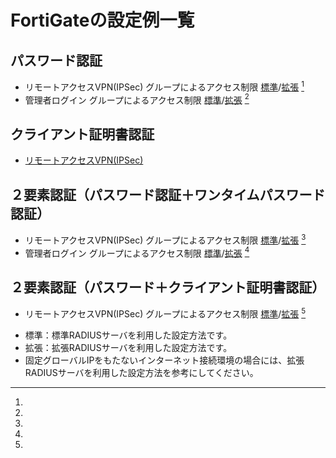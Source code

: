 # FortiGateの設定例一覧
## パスワード認証
* リモートアクセスVPN(IPSec) グループによるアクセス制限 [標準](vpn-group-password_new2.md)/[拡張](vpn-group-password_new2-adv.md) [^1]
* 管理者ログイン グループによるアクセス制限 [標準](adminlogin-group-password_new2.md)/[拡張](adminlogin-group-password_new2-adv.md) [^1]

## クライアント証明書認証
* [リモートアクセスVPN(IPSec)](vpn-cert.md)

## ２要素認証（パスワード認証＋ワンタイムパスワード認証）
* リモートアクセスVPN(IPSec) グループによるアクセス制限 [標準](vpn-group-otp_new2.md)/[拡張](vpn-group-otp_new2-adv.md) [^1]
* 管理者ログイン グループによるアクセス制限 [標準](adminlogin-group-otp_new2.md)/[拡張](adminlogin-group-otp_new2-adv.md) [^1]

## ２要素認証（パスワード＋クライアント証明書認証）
* リモートアクセスVPN(IPSec) グループによるアクセス制限 [標準](vpn-group-password-cert.md)/[拡張](vpn-group-password-cert-adv.md) [^1]

[^1]:
  * 標準：標準RADIUSサーバを利用した設定方法です。
  * 拡張：拡張RADIUSサーバを利用した設定方法です。
  * 固定グローバルIPをもたないインターネット接続環境の場合には、拡張RADIUSサーバを利用した設定方法を参考にしてください。
